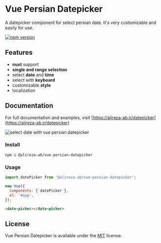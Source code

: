 # Vue Persian Datepicker

A datepicker component for select persian date.
It's very customizable and easily for use.

[![npm version](https://img.shields.io/npm/v/@alireza-ab/vue-persian-datepicker)](https://www.npmjs.com/package/@alireza-ab/vue-persian-datepicker)

## Features

- **nuxt** support
- **single and range selection**
- select **date** and **time**
- select with **keyboard**
- customizable **style**
- localization

## Documentation

For full documentation and examples, visit [https://alireza-ab.ir/datepicker](https://alireza-ab.ir/datepicker)

![select date with vue persian datepicker](https://alireza-ab.ir/images/GIFs/selectWithArrow.gif)

### Install

```shell
npm i @alireza-ab/vue-persian-datepicker
```

### Usage

```js
import datePicker from '@alireza-ab/vue-persian-datepicker';

new Vue({
  components: { datePicker },
  el: '#app',
});
```

```html
<date-picker></date-picker>
```

## License

Vue Persian Datepicker is available under the [MIT](https://opensource.org/licenses/MIT) license.
